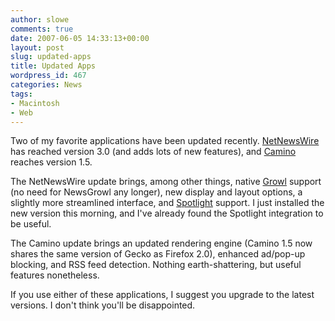 ```yaml
---
author: slowe
comments: true
date: 2007-06-05 14:33:13+00:00
layout: post
slug: updated-apps
title: Updated Apps
wordpress_id: 467
categories: News
tags:
- Macintosh
- Web
---
```


Two of my favorite applications have been updated recently. [NetNewsWire](http://www.newsgator.com/Individuals/NetNewsWire/) has reached version 3.0 (and adds lots of new features), and [Camino](http://www.caminobrowser.org/) reaches version 1.5.

The NetNewsWire update brings, among other things, native [Growl](http://growl.info/) support (no need for NewsGrowl any longer), new display and layout options, a slightly more streamlined interface, and [Spotlight](http://www.apple.com/macosx/features/spotlight/) support. I just installed the new version this morning, and I've already found the Spotlight integration to be useful.

The Camino update brings an updated rendering engine (Camino 1.5 now shares the same version of Gecko as Firefox 2.0), enhanced ad/pop-up blocking, and RSS feed detection. Nothing earth-shattering, but useful features nonetheless.

If you use either of these applications, I suggest you upgrade to the latest versions. I don't think you'll be disappointed.
